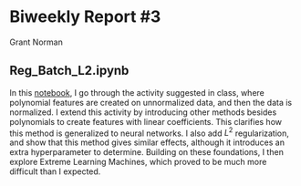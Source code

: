 # Biweekly Report #3

Grant Norman

## Reg_Batch_L2.ipynb
In this [notebook](./Reg_Batch_L2.ipynb), I go through the activity suggested in class, where polynomial features are created on unnormalized data, and then the data is normalized. I extend this activity by introducing other methods besides polynomials to create features with linear coefficients. This clarifies how this method is generalized to neural networks. I also add $L^2$ regularization, and show that this method gives similar effects, although it introduces an extra hyperparameter to determine. Building on these foundations, I then explore Extreme Learning Machines, which proved to be much more difficult than I expected.

